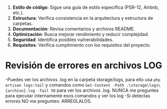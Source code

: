 1. **Estilo de código**: Sigue una guía de estilo específica (PSR-12, Airbnb, etc.).  
2. **Estructura**: Verifica consistencia en la arquitectura y estructura de carpetas.  
4. **Documentación**: Revisa comentarios y archivos README.  
5. **Optimización**: Busca mejorar rendimiento y reducir complejidad.  
6. **Seguridad**: Identifica posibles vulnerabilidades.  
7. **Requisitos**: Verifica cumplimiento con los requisitos del proyecto.  

# Revisión de errores en archivos LOG
-Puedes ver los archivos .log en la carpeta storage/logs, para ello usa `php artisan logs:tail` y comandos como `Get-Content -Path .\storage\logs\{archivo}.log -Tail 50` para ver los archivos .log. NUNCA me preguntes para ejecutar internamente esos comandos y ver los log
-Si detectas errores NO me preguntes: ARREGLALOS.
